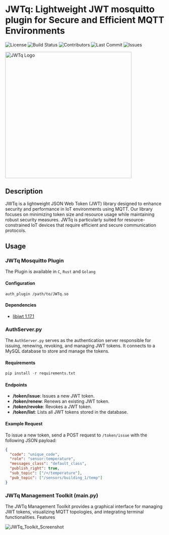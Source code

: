 # JWTq: Lightweight JWT mosquitto plugin for Secure and Efficient MQTT Environments

![License](https://img.shields.io/github/license/ddagmilu/JWTq)
![Build Status](https://img.shields.io/github/actions/workflow/status/ddagmilu/JWTq/build.yml)
![Contributors](https://img.shields.io/github/contributors/ddagmilu/JWTq)
![Last Commit](https://img.shields.io/github/last-commit/ddagmilu/JWTq)
![Issues](https://img.shields.io/github/issues/ddagmilu/JWTq)

<img src="https://i.imgur.com/tNHj0rA.png" alt="JWTq Logo" height="400">
 <!-- Placeholder for logo image -->

## Description

JWTq is a lightweight JSON Web Token (JWT) library designed to enhance security and performance in IoT environments using MQTT. Our library focuses on minimizing token size and resource usage while maintaining robust security measures. JWTq is particularly suited for resource-constrained IoT devices that require efficient and secure communication protocols.

## Usage

### JWTq Mosquitto Plugin
The Plugin is available in `C`, `Rust` and `Golang`
#### Configuration

```
auth_plugin /path/to/JWTq.so
```

#### Dependencies
- [libjwt 1.17.1](https://github.com/benmcollins/libjwt)

### AuthServer.py

The `AuthServer.py` serves as the authentication server responsible for issuing, renewing, revoking, and managing JWT tokens. It connects to a MySQL database to store and manage the tokens.

#### Requirements

```python
pip install -r requirements.txt
```

#### Endpoints

- **/token/issue**: Issues a new JWT token.
- **/token/renew**: Renews an existing JWT token.
- **/token/revoke**: Revokes a JWT token.
- **/token/list**: Lists all JWT tokens stored in the database.

#### Example Request

To issue a new token, send a POST request to `/token/issue` with the following JSON payload:
```json
{
  "code": "unique_code",
  "role": "sensor:temperature",
  "messages_class": "default_class",
  "publish_right": true,
  "sub_topic": ["/+/temperature"],
  "pub_topic": ["/sensors/building_1/temp"]
}
```

### JWTq Management Toolkit (main.py)

The JWTq Management Toolkit provides a graphical interface for managing JWT tokens, visualizing MQTT topologies, and integrating terminal functionalities.
Features

![JWTq_Toolkit_Screenshot](https://i.imgur.com/9XlOHFq.png) <!-- Placeholder for logo image -->

